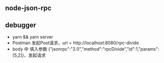 ## node-json-rpc

## debugger

* yarn && yarn server
* Postman 发起Post请求，url = http://localhost:8080/rpc-divide
* body 中 填入参数 {"jsonrpc":"2.0","method":"rpcDivide","id":1,"params":[5,2]}，发起请求

